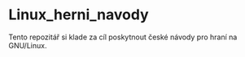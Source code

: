 # Linux_herni_navody
Tento repozitář si klade za cíl poskytnout české návody pro hraní na GNU/Linux.
